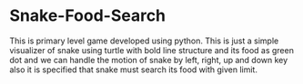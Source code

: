 # Snake-Food-Search
This is primary level game developed using python. This is just a simple visualizer of snake using turtle with bold line structure and its food as green dot and we can handle the motion of snake by left, right, up and down key also it is specified that snake must search its food with given limit.
